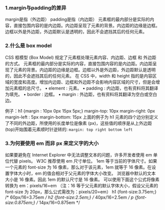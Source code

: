 ### 1.margin与padding的差异
margin是指（外边距）
padding是指（内边距）
元素框的最内部分是实际的内容，直接包围内容的是内边距。内边距呈现了元素的背景。内边距的边缘是边框。边框以外是外边距，外边距默认是透明的，因此不会遮挡其后的任何元素。
### 2.什么是 box model
CSS 框模型 (Box Model) 规定了元素框处理元素内容、内边距、边框 和 外边距 的方式。![]()
元素框的最内部分是实际的内容，直接包围内容的是内边距。内边距呈现了元素的背景。内边距的边缘是边框。边框以外是外边距，外边距默认是透明的，因此不会遮挡其后的任何元素。
在 CSS 中，width 和 height 指的是内容区域的宽度和高度。增加内边距、边框和外边距不会影响内容区域的尺寸，但是会增加元素框的总尺寸。
•	element : 元素。
•	padding : 内边距，也有资料将其翻译为填充。
•	border : 边框。
•	margin : 外边距，也有资料将其翻译为空白或空白边。

例子：h1 {margin : 10px 0px 15px 5px;}
margin-top: 10px
margin-right: 0px
margin-left : 5px
margin-bottom: 15px
上面的例子为 h1 元素的四个边分别定义了不同的外边距，所使用的长度单位是像素 (px)，这些值的顺序是从上外边距(top)开始围着元素顺时针逆转的:
`margin: top right bottom left`

### 3.为何要使用 em 而非 px 来定义字的大小
如果要避免在 Internet Explorer 中无法调整文本的问题，许多开发者使用 em 单位代替 pixels。
W3C 推荐使用 em 尺寸单位。
1em 等于当前的字体尺寸。如果一个元素的 font-size 为 16 像素，那么对于该元素，1em 就等于 16 像素。在设置字体大小时，em 的值会相对于父元素的字体大小改变。
浏览器中默认的文本大小是 16 像素。因此 1em 的默认尺寸是 16 像素。
可以使用下面这个公式将像素转换为 em：pixels/16=em
（注：16 等于父元素的默认字体大小，假设父元素的 font-size 为 20px，那么公式需改为：pixels/20=em）
	h1 {font-size:3.75em;} /* 60px/16=3.75em */
	h2 {font-size:2.5em;}  /* 40px/16=2.5em */
	p {font-size:0.875em;} /* 14px/16=0.875em */







